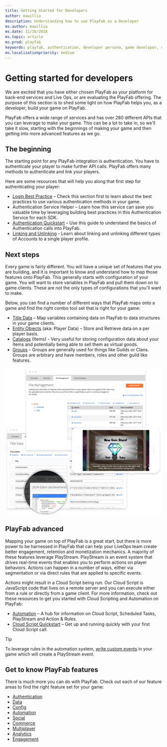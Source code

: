 ```yaml
---
title: Getting Started for Developers
author: mawillia
description: Understanding how to use PlayFab as a Developer
ms.author: mawillia
ms.date: 11/16/2018
ms.topic: article
ms.prod: playfab
keywords: playfab, authentication, developer persona, game developer, catalogs, entities, groups, automation, liveops, player data, cloud script, playfab features, mobile login, social login
ms.localizationpriority: medium
---
```


# Getting started for developers

We are excited that you have either chosen PlayFab as your platform for back-end services and Live Ops, or are evaluating the PlayFab offering. The purpose of this section is to shed some light on how PlayFab helps you, as a developer, build your game on PlayFab.

PlayFab offers a wide range of services and has over 280 different APIs that you can leverage to make your game. This can be a lot to take in, so we'll take it slow, starting with the beginnings of making your game and then getting into more advanced features as we go.

## The beginning

The starting point for any PlayFab integration is authentication. You have to authenticate your player to make further API calls. PlayFab offers many methods to authenticate and link your players.

Here are some resources that will help you along that first step for authenticating your player:

- [Login Best Practice](https://review.docs.microsoft.com/en-us/gaming/playfab/features/authentication/platform-specific-authentication/login-basics-best-practices) – Check this section first to learn about the best practices to use various authentication methods in your game.
- Authentication Service Helper – Learn how this service can save you valuable time by leveraging building best practices in this Authentication Service for each SDK.
- [Authentication Quickstart](https://review.docs.microsoft.com/en-us/gaming/playfab/features/authentication/platform-specific-authentication/quickstart) – Use this guide to understand the basics of Authentication calls into PlayFab.
- [Linking and Unlinking](https://review.docs.microsoft.com/en-us/gaming/playfab/features/authentication/linking-unlinking/quickstart) - Learn about linking and unlinking different types of Accounts to a single player profile.

## Next steps

Every game is fairly different. You will have a unique set of features that you are building, and it is important to know and understand how to map those features onto PlayFab. This generally starts with configuration of your game. You will want to store variables in PlayFab and pull them down on to game clients. These are not the only types of configurations that you'll want to make.

Below, you can find a number of different ways that PlayFab maps onto a game and find the right combo tool set that is right for your game:

- [Title Data](https://review.docs.microsoft.com/en-us/gaming/playfab/features/config/titledata/) – Map variables containing data on PlayFab to data structures in your game clients.
- [Entity Objects](https://review.docs.microsoft.com/en-us/gaming/playfab/features/data/entities/) (aka: Player Data) – Store and Retrieve data on a per player basis.
- [Catalogs](https://review.docs.microsoft.com/en-us/gaming/playfab/features/commerce/items/) (Items) - Very useful for storing configuration data about your Items and potentially being able to sell them as virtual goods.
- [Groups](https://review.docs.microsoft.com/en-us/gaming/playfab/features/social/friends-groups/) – Groups are generally used for things like Guilds or Clans.  Groups are arbitrary and have members, roles and other guild like features.

<!-- ![Configuration and Events](https://playfab.com/assets/img/products/liveops-config.png) -->
<img src="images/liveops-config.png" width="600" />

## PlayFab advanced

Mapping your game on top of PlayFab is a great start, but there is more power to be harnessed in PlayFab that can help your LiveOps team create better engagement, retention and monetization mechanics. A majority of these features leverage PlayStream. PlayStream is an event system that drives real-time events that enables you to perform actions on player behaviors. Actions can happen in a number of ways, either via segmentation or via direct rules that are applied to specific events.

Actions might result in a Cloud Script being run. Our Cloud Script is JavaScript code that lives on a remote server and you can execute either from a rule or directly from a game client. For more information, check out these resources to get you started with Cloud Scripting and Automation on PlayFab:

- [Automation](https://review.docs.microsoft.com/en-us/gaming/playfab/feature-automation) – A hub for information on Cloud Script, Scheduled Tasks, PlayStream and Action & Rules.
- [Cloud Script Quickstart](https://review.docs.microsoft.com/en-us/gaming/playfab/features/automation/cloudscript/quickstart) – Get up and running quickly with your first Cloud Script call.

> [!TIP]
> To leverage rules in the automation system, [write custom events](https://review.docs.microsoft.com/en-us/gaming/playfab/features/automation/playstream-events/playstream-events#custom-event-overview) in your game which will create a PlayStream event.

## Get to know PlayFab features

There is much more you can do with PlayFab. Check out each of our feature areas to find the right feature set for your game:

- [Authentication](https://review.docs.microsoft.com/en-us/gaming/playfab/feature-authentication)
- [Data](https://review.docs.microsoft.com/en-us/gaming/playfab/feature-data)
- [Config](https://review.docs.microsoft.com/en-us/gaming/playfab/feature-config)
- [Automation](https://review.docs.microsoft.com/en-us/gaming/playfab/feature-automation)
- [Social](https://review.docs.microsoft.com/en-us/gaming/playfab/feature-social)
- [Commerce](https://review.docs.microsoft.com/en-us/gaming/playfab/feature-commerce)
- [Multiplayer](https://review.docs.microsoft.com/en-us/gaming/playfab/feature-multiplayer)
- [Analytics](https://review.docs.microsoft.com/en-us/gaming/playfab/feature-analytics)
- [Engagement](https://review.docs.microsoft.com/en-us/gaming/playfab/feature-engagement)